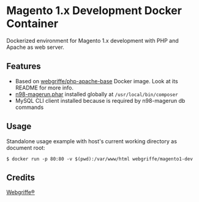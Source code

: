 Magento 1.x Development Docker Container
========================================

Dockerized environment for Magento 1.x development with PHP and Apache as web server.

Features
--------

* Based on [webgriffe/php-apache-base](https://hub.docker.com/r/webgriffe/php-apache-base/) Docker image. Look at its README for more info.
* [n98-magerun.phar](https://github.com/netz98/n98-magerun) installed globally at `/usr/local/bin/composer`
* MySQL CLI client installed because is required by n98-magerun db commands

Usage
-----

Standalone usage example with host's current working directory as document root:

	$ docker run -p 80:80 -v $(pwd):/var/www/html webgriffe/magento1-dev

Credits
-------

[Webgriffe®](http://www.webgriffe.com/)




